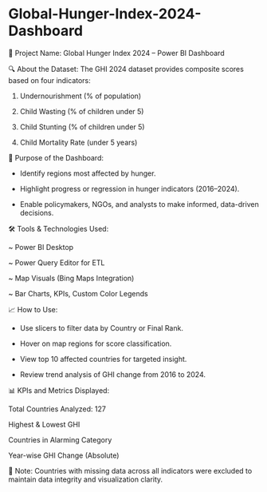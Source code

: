 # Global-Hunger-Index-2024-Dashboard


📌 Project Name:
Global Hunger Index 2024 – Power BI Dashboard




🔍 About the Dataset:
The GHI 2024 dataset provides composite scores based on four indicators:

1. Undernourishment (% of population)

2. Child Wasting (% of children under 5)

3. Child Stunting (% of children under 5)

4. Child Mortality Rate (under 5 years)




🎯 Purpose of the Dashboard:

- Identify regions most affected by hunger.
  
- Highlight progress or regression in hunger indicators (2016–2024).
  
- Enable policymakers, NGOs, and analysts to make informed, data-driven decisions.




🛠️ Tools & Technologies Used:

~ Power BI Desktop

~ Power Query Editor for ETL

~ Map Visuals (Bing Maps Integration)

~ Bar Charts, KPIs, Custom Color Legends




📈 How to Use:

- Use slicers to filter data by Country or Final Rank.
  
- Hover on map regions for score classification.
  
- View top 10 affected countries for targeted insight.
  
- Review trend analysis of GHI change from 2016 to 2024.




📊 KPIs and Metrics Displayed:

Total Countries Analyzed: 127

Highest & Lowest GHI

Countries in Alarming Category

Year-wise GHI Change (Absolute)




📝 Note:
Countries with missing data across all indicators were excluded to maintain data integrity and visualization clarity.
